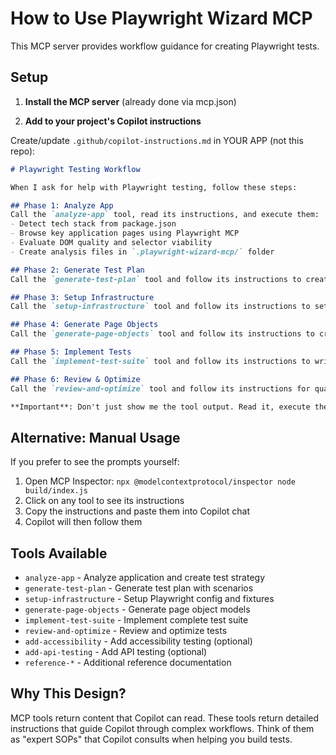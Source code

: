 # How to Use Playwright Wizard MCP

This MCP server provides workflow guidance for creating Playwright tests.

## Setup

1. **Install the MCP server** (already done via mcp.json)

2. **Add to your project's Copilot instructions**

Create/update `.github/copilot-instructions.md` in YOUR APP (not this repo):

```markdown
# Playwright Testing Workflow

When I ask for help with Playwright testing, follow these steps:

## Phase 1: Analyze App
Call the `analyze-app` tool, read its instructions, and execute them:
- Detect tech stack from package.json
- Browse key application pages using Playwright MCP
- Evaluate DOM quality and selector viability
- Create analysis files in `.playwright-wizard-mcp/` folder

## Phase 2: Generate Test Plan  
Call the `generate-test-plan` tool and follow its instructions to create comprehensive test scenarios.

## Phase 3: Setup Infrastructure
Call the `setup-infrastructure` tool and follow its instructions to set up Playwright configuration and fixtures.

## Phase 4: Generate Page Objects
Call the `generate-page-objects` tool and follow its instructions to create page object models.

## Phase 5: Implement Tests
Call the `implement-test-suite` tool and follow its instructions to write the actual tests.

## Phase 6: Review & Optimize
Call the `review-and-optimize` tool and follow its instructions for quality improvements.

**Important**: Don't just show me the tool output. Read it, execute the steps, and show me the results.
```

## Alternative: Manual Usage

If you prefer to see the prompts yourself:

1. Open MCP Inspector: `npx @modelcontextprotocol/inspector node build/index.js`
2. Click on any tool to see its instructions
3. Copy the instructions and paste them into Copilot chat
4. Copilot will then follow them

## Tools Available

- `analyze-app` - Analyze application and create test strategy
- `generate-test-plan` - Generate test plan with scenarios
- `setup-infrastructure` - Setup Playwright config and fixtures
- `generate-page-objects` - Generate page object models
- `implement-test-suite` - Implement complete test suite
- `review-and-optimize` - Review and optimize tests
- `add-accessibility` - Add accessibility testing (optional)
- `add-api-testing` - Add API testing (optional)
- `reference-*` - Additional reference documentation

## Why This Design?

MCP tools return content that Copilot can read. These tools return detailed instructions that guide Copilot through complex workflows. Think of them as "expert SOPs" that Copilot consults when helping you build tests.
